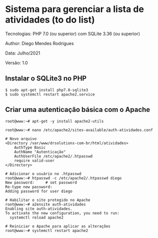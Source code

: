 # Sistema para gerenciar a lista de atividades (to do list)

Tecnologias: PHP 7.0 (ou superior) com SQLite 3.36 (ou superior)
 
Author: Diego Mendes Rodrigues

Data: Julho/2021

Versão: 1.0

## Instalar o SQLite3 no PHP

```
$ sudo apt-get install php7.0-sqlite3
$ sudo systemctl restart apache2.service
```

## Criar uma autenticação básica com o Apache

```
root@www:~# apt-get -y install apache2-utils 

root@www:~# nano /etc/apache2/sites-available/auth-atividades.conf

# Novo arquivo
<Directory /var/www/drsolutions-com-br/html/atividades>
    AuthType Basic
    AuthName "Autenticação"
    AuthUserFile /etc/apache2/.htpasswd
    require valid-user
</Directory>

# Adicionar o usuário no .htpasswd
root@www:~# htpasswd -c /etc/apache2/.htpasswd diego
New password:     # set password
Re-type new password:
Adding password for user diego

# Habilitar o site protegido no Apache
root@www:~# a2ensite auth-atividades
Enabling site auth-atividades.
To activate the new configuration, you need to run:
  systemctl reload apache2

# Reiniciar o Apache para aplicar as alterações
root@www:~# systemctl restart apache2
```